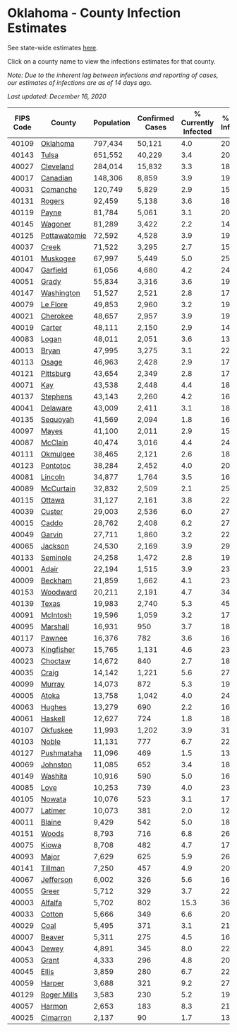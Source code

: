 # Oklahoma - County Infection Estimates

See state-wide estimates [here](/infections/us-ok).

Click on a county name to view the infections estimates for that county.

*Note: Due to the inherent lag between infections and reporting of cases, our estimates of infections are as of 14 days ago.*

*Last updated: December 16, 2020*

|   FIPS Code |                       County |   Population |   Confirmed Cases |   % Currently Infected |   % Total Infected |
|-------------|------------------------------|--------------|-------------------|------------------------|--------------------|
|       40109 |         [Oklahoma](oklahoma) |      797,434 |            50,121 |                    4.0 |               20.7 |
|       40143 |               [Tulsa](tulsa) |      651,552 |            40,229 |                    3.4 |               20.6 |
|       40027 |       [Cleveland](cleveland) |      284,014 |            15,832 |                    3.3 |               18.7 |
|       40017 |         [Canadian](canadian) |      148,306 |             8,859 |                    3.9 |               19.2 |
|       40031 |         [Comanche](comanche) |      120,749 |             5,829 |                    2.9 |               15.9 |
|       40131 |             [Rogers](rogers) |       92,459 |             5,138 |                    3.6 |               18.2 |
|       40119 |               [Payne](payne) |       81,784 |             5,061 |                    3.1 |               20.4 |
|       40145 |           [Wagoner](wagoner) |       81,289 |             3,422 |                    2.2 |               14.3 |
|       40125 | [Pottawatomie](pottawatomie) |       72,592 |             4,528 |                    3.9 |               19.9 |
|       40037 |               [Creek](creek) |       71,522 |             3,295 |                    2.7 |               15.6 |
|       40101 |         [Muskogee](muskogee) |       67,997 |             5,449 |                    5.0 |               25.8 |
|       40047 |         [Garfield](garfield) |       61,056 |             4,680 |                    4.2 |               24.8 |
|       40051 |               [Grady](grady) |       55,834 |             3,316 |                    3.6 |               19.3 |
|       40147 |     [Washington](washington) |       51,527 |             2,521 |                    2.8 |               17.0 |
|       40079 |         [Le Flore](le-flore) |       49,853 |             2,960 |                    3.2 |               19.1 |
|       40021 |         [Cherokee](cherokee) |       48,657 |             2,957 |                    3.9 |               19.6 |
|       40019 |             [Carter](carter) |       48,111 |             2,150 |                    2.9 |               14.1 |
|       40083 |               [Logan](logan) |       48,011 |             2,051 |                    3.6 |               13.6 |
|       40013 |               [Bryan](bryan) |       47,995 |             3,275 |                    3.1 |               22.2 |
|       40113 |               [Osage](osage) |       46,963 |             2,428 |                    2.9 |               17.5 |
|       40121 |       [Pittsburg](pittsburg) |       43,654 |             2,349 |                    2.8 |               17.3 |
|       40071 |                   [Kay](kay) |       43,538 |             2,448 |                    4.4 |               18.5 |
|       40137 |         [Stephens](stephens) |       43,143 |             2,260 |                    4.2 |               16.8 |
|       40041 |         [Delaware](delaware) |       43,009 |             2,411 |                    3.1 |               18.3 |
|       40135 |         [Sequoyah](sequoyah) |       41,569 |             2,094 |                    1.8 |               16.3 |
|       40097 |               [Mayes](mayes) |       41,100 |             2,011 |                    2.9 |               15.9 |
|       40087 |           [McClain](mcclain) |       40,474 |             3,016 |                    4.4 |               24.1 |
|       40111 |         [Okmulgee](okmulgee) |       38,465 |             2,121 |                    2.6 |               18.3 |
|       40123 |         [Pontotoc](pontotoc) |       38,284 |             2,452 |                    4.0 |               20.6 |
|       40081 |           [Lincoln](lincoln) |       34,877 |             1,764 |                    3.5 |               16.1 |
|       40089 |       [McCurtain](mccurtain) |       32,832 |             2,509 |                    2.1 |               25.6 |
|       40115 |             [Ottawa](ottawa) |       31,127 |             2,161 |                    3.8 |               22.8 |
|       40039 |             [Custer](custer) |       29,003 |             2,536 |                    6.0 |               27.9 |
|       40015 |               [Caddo](caddo) |       28,762 |             2,408 |                    6.2 |               27.5 |
|       40049 |             [Garvin](garvin) |       27,711 |             1,860 |                    3.2 |               22.1 |
|       40065 |           [Jackson](jackson) |       24,530 |             2,169 |                    3.9 |               29.1 |
|       40133 |         [Seminole](seminole) |       24,258 |             1,472 |                    2.8 |               19.6 |
|       40001 |               [Adair](adair) |       22,194 |             1,515 |                    3.9 |               23.0 |
|       40009 |           [Beckham](beckham) |       21,859 |             1,662 |                    4.1 |               23.7 |
|       40153 |         [Woodward](woodward) |       20,211 |             2,191 |                    4.7 |               34.7 |
|       40139 |               [Texas](texas) |       19,983 |             2,740 |                    5.3 |               45.7 |
|       40091 |         [McIntosh](mcintosh) |       19,596 |             1,059 |                    3.2 |               17.2 |
|       40095 |         [Marshall](marshall) |       16,931 |               950 |                    3.7 |               18.1 |
|       40117 |             [Pawnee](pawnee) |       16,376 |               782 |                    3.6 |               16.5 |
|       40073 |     [Kingfisher](kingfisher) |       15,765 |             1,131 |                    4.6 |               23.3 |
|       40023 |           [Choctaw](choctaw) |       14,672 |               840 |                    2.7 |               18.4 |
|       40035 |               [Craig](craig) |       14,142 |             1,221 |                    5.6 |               27.4 |
|       40099 |             [Murray](murray) |       14,073 |               872 |                    5.3 |               19.7 |
|       40005 |               [Atoka](atoka) |       13,758 |             1,042 |                    4.0 |               24.0 |
|       40063 |             [Hughes](hughes) |       13,279 |               690 |                    2.2 |               16.8 |
|       40061 |           [Haskell](haskell) |       12,627 |               724 |                    1.8 |               18.6 |
|       40107 |         [Okfuskee](okfuskee) |       11,993 |             1,202 |                    3.9 |               31.6 |
|       40103 |               [Noble](noble) |       11,131 |               777 |                    6.7 |               22.5 |
|       40127 |     [Pushmataha](pushmataha) |       11,096 |               469 |                    1.5 |               13.9 |
|       40069 |         [Johnston](johnston) |       11,085 |               652 |                    3.4 |               18.8 |
|       40149 |           [Washita](washita) |       10,916 |               590 |                    5.0 |               16.9 |
|       40085 |                 [Love](love) |       10,253 |               739 |                    4.0 |               23.1 |
|       40105 |             [Nowata](nowata) |       10,076 |               523 |                    3.1 |               17.5 |
|       40077 |           [Latimer](latimer) |       10,073 |               381 |                    2.0 |               12.6 |
|       40011 |             [Blaine](blaine) |        9,429 |               542 |                    5.0 |               18.2 |
|       40151 |               [Woods](woods) |        8,793 |               716 |                    6.8 |               26.0 |
|       40075 |               [Kiowa](kiowa) |        8,708 |               482 |                    4.7 |               17.7 |
|       40093 |               [Major](major) |        7,629 |               625 |                    5.9 |               26.9 |
|       40141 |           [Tillman](tillman) |        7,250 |               457 |                    4.9 |               20.0 |
|       40067 |       [Jefferson](jefferson) |        6,002 |               326 |                    5.6 |               16.9 |
|       40055 |               [Greer](greer) |        5,712 |               329 |                    3.7 |               22.6 |
|       40003 |           [Alfalfa](alfalfa) |        5,702 |               802 |                   15.3 |               36.1 |
|       40033 |             [Cotton](cotton) |        5,666 |               349 |                    6.6 |               20.4 |
|       40029 |                 [Coal](coal) |        5,495 |               371 |                    3.1 |               21.5 |
|       40007 |             [Beaver](beaver) |        5,311 |               275 |                    4.5 |               16.6 |
|       40043 |               [Dewey](dewey) |        4,891 |               345 |                    8.0 |               22.5 |
|       40053 |               [Grant](grant) |        4,333 |               296 |                    4.8 |               20.6 |
|       40045 |               [Ellis](ellis) |        3,859 |               280 |                    6.7 |               22.7 |
|       40059 |             [Harper](harper) |        3,688 |               321 |                    9.2 |               27.3 |
|       40129 |   [Roger Mills](roger-mills) |        3,583 |               230 |                    5.2 |               19.8 |
|       40057 |             [Harmon](harmon) |        2,653 |               183 |                    8.3 |               21.7 |
|       40025 |         [Cimarron](cimarron) |        2,137 |                90 |                    1.7 |               13.4 |